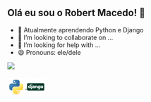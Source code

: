 ## Olá eu sou o Robert Macedo! 👋

- 🌱 Atualmente aprendendo Python e Django
- 👯 I’m looking to collaborate on ...
- 🤔 I’m looking for help with ...
- 😄 Pronouns: ele/dele

<div>
  <a href="https://github.com/robertomacedo">  
  <img height="180em" src="https://github-readme-stats.vercel.app/api?username+robertomacedo&show_icons=true&theme=dracula&include_all_commit=true&count_private=true"/>
</div>

 

<div style="display inline-block:"><br>
<img align="center" alt="macedo-Python" height-"30" width="40" src="https://raw.githubusercontent.com/devicons/devicon/master/icons/python/python-original.svg">
<img align="center" alt="macedo-Django" height-"30" width="40" src="https://raw.githubusercontent.com/devicons/devicon/master/icons/django/django-original.svg">
</div>

